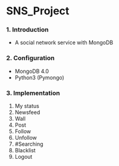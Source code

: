 # SNS_Project

### 1. Introduction
* A social network service with MongoDB
        
### 2. Configuration
* MongoDB 4.0
* Python3 (Pymongo)
       
### 3. Implementation
1. My status
2. Newsfeed
3. Wall
4. Post
5. Follow
6. Unfollow
7. #Searching
8. Blacklist
9. Logout

